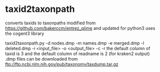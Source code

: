 # taxid2taxonpath
converts taxids to taxonpaths
modified from https://github.com/bakerccm/entrez_qiime and updated for python3
uses the cogent3 library

taxid2taxonpath.py 
-d nodes.dmp
-m names.dmp 
-e merged.dmp 
-l deleted.dmp 
-i <input_file> 
-o <output_file> 
-c <column of taxid> 
-r <column of readname>
the default column of taxid is 3 and the default column of readname is 2 (for kraken2 output)
.dmp files can be downloaded from ftp://ftp.ncbi.nlm.nih.gov/pub/taxonomy/taxdump.tar.gz
